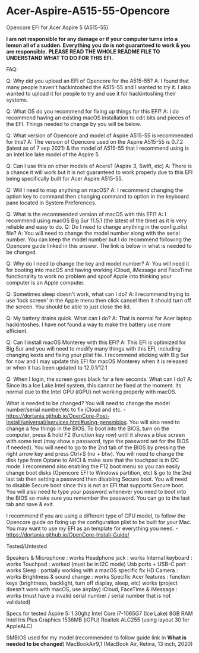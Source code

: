 # Acer-Aspire-A515-55-Opencore
Opencore EFI for Acer Aspire 5 (A515-55).

**I am not responsible for any damage or if your computer turns into a lemon all of a sudden. Everything you do is not guaranteed to work & you are responsible.**
**PLEASE READ THE WHOLE README FILE TO UNDERSTAND WHAT TO DO FOR THIS EFI.**


FAQ:

Q: Why did you upload an EFI of Opencore for the A515-55?
A: I found that many people haven't hackintoshed the A515-55 and I wanted to try it. I also wanted to upload it for people to try and use it for hackintoshing their systems.

Q: What OS do you recommend for fixing up things for this EFI?
A: I do recommend having an existing macOS installation to edit bits and pieces of the EFI. Things needed to change by you will be below.

Q: What version of Opencore and model of Aspire A515-55 is recommended for this?
A: The version of Opencore used on the Aspire A515-55 is 0.7.2 (latest as of 7 sep 2021) & the model of A515-55 that I recommend using is an Intel Ice lake model of the Aspire 5.

Q: Can I use this on other models of Acers? (Aspire 3, Swift, etc)
A: There is a chance it will work but it is not guaranteed to work properly due to this EFI being specifically built for Acer Aspire A515-55.

Q: Will I need to map anything on macOS?
A: I recommend changing the option key to command then changing command to option in the keyboard pane located in System Preferences.

Q: What is the recommended version of macOS with this EFI?
A: I recommend using macOS Big Sur 11.5.1 (the latest of the time) as it is very reliable and easy to do.
Q: Do I need to change anything in the config.plist file?
A: You will need to change the model number along with the serial number. You can keep the model number but I do recommend following the Opencore guide linked in this answer. The link is below in what is needed to be changed.

Q: Why do I need to change the key and model number?
A: You will need it for booting into macOS and having working iCloud, iMessage and FaceTime functionality to work no problem and spoof Apple into thinking your computer is an Apple computer.

Q: Sometimes sleep doesn't work, what can I do?
A: I recommend trying to use 'lock screen' in the Apple menu then click cancel then it should turn off the screen. You should be able to just close the lid.

Q: My battery drains quick. What can I do?
A: That is normal for Acer laptop hackintoshes. I have not found a way to make the battery use more efficient.

Q: Can I install macOS Monterey with this EFI?
A: This EFI is optimized for Big Sur and you will need to modify many things with this EFI, including changing kexts and fixing your plist file. I recommend sticking with Big Sur for now and I may update this EFI for macOS Monterey when it is released or when it has been updated to 12.0.1/12.1

Q: When I login, the screen goes black for a few seconds. What can I do?
A: Since its a Ice Lake Intel system, this cannot be fixed at the moment. Its normal due to the Intel GPU (iGPU) not working properly with macOS.

What is needed to be changed?
You will need to change the model number/serial number/etc to fix iCloud and etc. - https://dortania.github.io/OpenCore-Post-Install/universal/iservices.html#using-gensmbios. You will also need to change a few things in the BIOS. To boot into the BIOS, turn on the computer, press & hold F2 (function key row) until it shows a blue screen with some text (may show a password, type the password set for the BIOS if needed). You will need to go to the 2nd tab of the BIOS by pressing the right arrow key and press Ctrl+S (no + btw). You will need to change the disk type from Optane to AHCI & make sure that the touchpad is in I2C mode. I recommend also enabling the F12 boot menu so you can easily change boot disks (Opencore EFI to Windows partition, etc) & go to the 2nd last tab then setting a password then disabling Secure boot. You will need to disable Secure boot since this is not an EFI that supports Secure boot. You will also need to type your password whenever you need to boot into the BIOS so make sure you remember the password. You can go to the last tab and save & exit.

I recommend if you are using a different type of CPU model, to follow the Opencore guide on fixing up the configuration plist to be built for your Mac. You may want to use my EFI as an template for everything you need. - https://dortania.github.io/OpenCore-Install-Guide/

Tested/Untested

Speakers & Microphone : works
Headphone jack : works
Internal keyboard : works
Touchpad : worked (must be in I2C mode)
Usb ports + USB-C port : works
Sleep : partially working with a macOS specific fix
HD Camera : works
Brightness & sound change : works
Specific Acer features : function keys (brightness, backlight, turn off display, sleep, etc) works (project doesn't work with macOS, use airplay)
iCloud, FaceTime & iMessage : works (must have a invalid serial number / serial number that is not validated)

Specs for tested Aspire 5:
1.30ghz Intel Core i7-1065G7 (Ice Lake)
8GB RAM
Intel Iris Plus Graphics 1536MB (iGPU)
Realtek ALC255 (using layout 30 for AppleALC)

SMBIOS used for my model (recommended to follow guide link in **What is needed to be changed**)
MacBookAir9,1 (MacBook Air, Retina, 13 inch, 2020)

